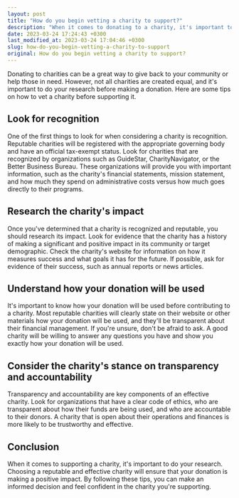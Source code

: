 ```yaml
---
layout: post
title: "How do you begin vetting a charity to support?"
description: "When it comes to donating to a charity, it's important to be sure it's reputable and effective. Learn how to vet a charity before making a donation."
date: 2023-03-24 17:24:43 +0300
last_modified_at: 2023-03-24 17:04:46 +0300
slug: how-do-you-begin-vetting-a-charity-to-support
original: How do you begin vetting a charity to support?
---
```

Donating to charities can be a great way to give back to your community or help those in need. However, not all charities are created equal, and it's important to do your research before making a donation. Here are some tips on how to vet a charity before supporting it.

## Look for recognition

One of the first things to look for when considering a charity is recognition. Reputable charities will be registered with the appropriate governing body and have an official tax-exempt status. Look for charities that are recognized by organizations such as GuideStar, CharityNavigator, or the Better Business Bureau. These organizations will provide you with important information, such as the charity's financial statements, mission statement, and how much they spend on administrative costs versus how much goes directly to their programs.

## Research the charity's impact

Once you've determined that a charity is recognized and reputable, you should research its impact. Look for evidence that the charity has a history of making a significant and positive impact in its community or target demographic. Check the charity's website for information on how it measures success and what goals it has for the future. If possible, ask for evidence of their success, such as annual reports or news articles.

## Understand how your donation will be used

It's important to know how your donation will be used before contributing to a charity. Most reputable charities will clearly state on their website or other materials how your donation will be used, and they'll be transparent about their financial management. If you're unsure, don't be afraid to ask. A good charity will be willing to answer any questions you have and show you exactly how your donation will be used.

## Consider the charity's stance on transparency and accountability

Transparency and accountability are key components of an effective charity. Look for organizations that have a clear code of ethics, who are transparent about how their funds are being used, and who are accountable to their donors. A charity that is open about their operations and finances is more likely to be trustworthy and effective.

## Conclusion

When it comes to supporting a charity, it's important to do your research. Choosing a reputable and effective charity will ensure that your donation is making a positive impact. By following these tips, you can make an informed decision and feel confident in the charity you're supporting.
